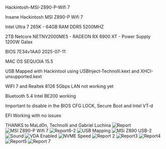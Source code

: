 Hackintosh-MSI-Z890-P-Wifi 7

Insane Hackintosh MSI Z890-P Wifi 7 

Intel Ultra 7 265K - 64GB RAM DDR5 5200MHZ 

2TB Netcore NETNV2000ME5 - RADEON RX 6900 XT - Power Supply 1200W Galax

BIOS 7E34v1AA0 2025-07-11 

MAC OS SEQUOIA 15.5

USB Mapped with Hackintool using USBInject-Technolli.kext and XHCI-unsupported.kext

WIFI 7 and Realtek 8126 5Gbps LAN not working yet

Bluetooth 5.4 Intel BE200 working

Important to disable in the BIOS CFG LOCK, Secure Boot and Intel VT-d

EFI Working with no issues

THANKS to MaLd0n, Technolli and Gabriel Luchina
![Report](https://github.com/user-attachments/assets/b40ca891-1d90-4e28-bcad-621f74254e2a)
![MSI Z890-P Wifi 7](https://github.com/user-attachments/assets/335ed332-926d-4b72-9942-04856eb45bea)
![Report6-2](https://github.com/user-attachments/assets/6a6dbf13-79d3-44c0-bcd5-7ee5d2cbc51d)
![USB Mapping](https://github.com/user-attachments/assets/c07e33eb-4fe9-4560-b6f5-a281437d17cb)
![MSi Z890 USB-2](https://github.com/user-attachments/assets/87376735-5075-4603-87b5-a609c3fdc5db)
![Sound](https://github.com/user-attachments/assets/9599b7b6-6b05-42a7-bdc7-3ffd5b075764)
![VDA Enabled](https://github.com/user-attachments/assets/2af5ecb7-f2e4-4772-b1f0-919dc8b3f580)
![NVME Speed](https://github.com/user-attachments/assets/c87fba4a-4d31-474c-9290-306239275f84)
![Report 2](https://github.com/user-attachments/assets/8fbf69b3-18cc-4ce5-aa84-3f97e68676c1)
![Report3](https://github.com/user-attachments/assets/43b0c879-ae2d-4894-b6cd-ec3903083f95)
![Report4](https://github.com/user-attachments/assets/b07f1b7e-7db2-446d-926f-3506ca328729)
![Report5](https://github.com/user-attachments/assets/39f15a25-e27b-46af-83ea-adfa97ee5479)
![Report 7](https://github.com/user-attachments/assets/5bc4762d-eb6c-497a-8184-3c230d8b628c)











